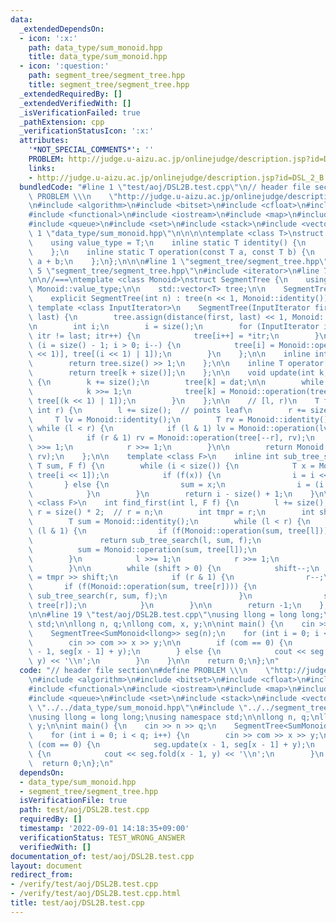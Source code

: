 ```yaml
---
data:
  _extendedDependsOn:
  - icon: ':x:'
    path: data_type/sum_monoid.hpp
    title: data_type/sum_monoid.hpp
  - icon: ':question:'
    path: segment_tree/segment_tree.hpp
    title: segment_tree/segment_tree.hpp
  _extendedRequiredBy: []
  _extendedVerifiedWith: []
  _isVerificationFailed: true
  _pathExtension: cpp
  _verificationStatusIcon: ':x:'
  attributes:
    '*NOT_SPECIAL_COMMENTS*': ''
    PROBLEM: http://judge.u-aizu.ac.jp/onlinejudge/description.jsp?id=DSL_2_B
    links:
    - http://judge.u-aizu.ac.jp/onlinejudge/description.jsp?id=DSL_2_B
  bundledCode: "#line 1 \"test/aoj/DSL2B.test.cpp\"\n// header file section\n#define\
    \ PROBLEM \\\n    \"http://judge.u-aizu.ac.jp/onlinejudge/description.jsp?id=DSL_2_B\"\
    \n#include <algorithm>\n#include <bitset>\n#include <cfloat>\n#include <cstdio>\n\
    #include <functional>\n#include <iostream>\n#include <map>\n#include <numeric>\n\
    #include <queue>\n#include <set>\n#include <stack>\n#include <vector>\n\n#line\
    \ 1 \"data_type/sum_monoid.hpp\"\n\n\n\ntemplate <class T>\nstruct SumMonoid {\n\
    \    using value_type = T;\n    inline static T identity() {\n        return (T)0;\n\
    \    };\n    inline static T operation(const T a, const T b) {\n        return\
    \ a + b;\n    };\n};\n\n\n#line 1 \"segment_tree/segment_tree.hpp\"\n\n\n\n#line\
    \ 5 \"segment_tree/segment_tree.hpp\"\n#include <iterator>\n#line 7 \"segment_tree/segment_tree.hpp\"\
    \n\n//===\ntemplate <class Monoid>\nstruct SegmentTree {\n    using T = typename\
    \ Monoid::value_type;\n\n    std::vector<T> tree;\n\n    SegmentTree() = default;\n\
    \    explicit SegmentTree(int n) : tree(n << 1, Monoid::identity()){};\n\n   \
    \ template <class InputIterator>\n    SegmentTree(InputIterator first, InputIterator\
    \ last) {\n        tree.assign(distance(first, last) << 1, Monoid::identity());\n\
    \n        int i;\n        i = size();\n        for (InputIterator itr = first;\
    \ itr != last; itr++) {\n            tree[i++] = *itr;\n        }\n        for\
    \ (i = size() - 1; i > 0; i--) {\n            tree[i] = Monoid::operation(tree[(i\
    \ << 1)], tree[(i << 1) | 1]);\n        }\n    };\n\n    inline int size() {\n\
    \        return tree.size() >> 1;\n    };\n\n    inline T operator[](int k) {\n\
    \        return tree[k + size()];\n    };\n\n    void update(int k, const T dat)\
    \ {\n        k += size();\n        tree[k] = dat;\n\n        while (k > 1) {\n\
    \            k >>= 1;\n            tree[k] = Monoid::operation(tree[(k << 1)],\
    \ tree[(k << 1) | 1]);\n        }\n    };\n\n    // [l, r)\n    T fold(int l,\
    \ int r) {\n        l += size();  // points leaf\n        r += size();\n\n   \
    \     T lv = Monoid::identity();\n        T rv = Monoid::identity();\n       \
    \ while (l < r) {\n            if (l & 1) lv = Monoid::operation(lv, tree[l++]);\n\
    \            if (r & 1) rv = Monoid::operation(tree[--r], rv);\n            l\
    \ >>= 1;\n            r >>= 1;\n        }\n\n        return Monoid::operation(lv,\
    \ rv);\n    };\n\n    template <class F>\n    inline int sub_tree_search(int i,\
    \ T sum, F f) {\n        while (i < size()) {\n            T x = Monoid::operation(sum,\
    \ tree[i << 1]);\n            if (f(x)) {\n                i = i << 1;\n     \
    \       } else {\n                sum = x;\n                i = (i << 1) | 1;\n\
    \            }\n        }\n        return i - size() + 1;\n    }\n\n    template\
    \ <class F>\n    int find_first(int l, F f) {\n        l += size();\n        int\
    \ r = size() * 2;  // r = n;\n        int tmpr = r;\n        int shift = 0;\n\n\
    \        T sum = Monoid::identity();\n        while (l < r) {\n            if\
    \ (l & 1) {\n                if (f(Monoid::operation(sum, tree[l]))) {\n     \
    \               return sub_tree_search(l, sum, f);\n                }\n      \
    \          sum = Monoid::operation(sum, tree[l]);\n                l++;\n    \
    \        }\n            l >>= 1;\n            r >>= 1;\n            shift++;\n\
    \        }\n\n        while (shift > 0) {\n            shift--;\n            r\
    \ = tmpr >> shift;\n            if (r & 1) {\n                r--;\n         \
    \       if (f(Monoid::operation(sum, tree[r]))) {\n                    return\
    \ sub_tree_search(r, sum, f);\n                }\n                sum = Monoid::operation(sum,\
    \ tree[r]);\n            }\n        }\n\n        return -1;\n    };\n};\n//===\n\
    \n\n#line 19 \"test/aoj/DSL2B.test.cpp\"\nusing llong = long long;\nusing namespace\
    \ std;\n\nllong n, q;\nllong com, x, y;\n\nint main() {\n    cin >> n >> q;\n\
    \    SegmentTree<SumMonoid<llong>> seg(n);\n    for (int i = 0; i < q; i++) {\n\
    \        cin >> com >> x >> y;\n\n        if (com == 0) {\n            seg.update(x\
    \ - 1, seg[x - 1] + y);\n        } else {\n            cout << seg.fold(x - 1,\
    \ y) << '\\n';\n        }\n    }\n\n    return 0;\n};\n"
  code: "// header file section\n#define PROBLEM \\\n    \"http://judge.u-aizu.ac.jp/onlinejudge/description.jsp?id=DSL_2_B\"\
    \n#include <algorithm>\n#include <bitset>\n#include <cfloat>\n#include <cstdio>\n\
    #include <functional>\n#include <iostream>\n#include <map>\n#include <numeric>\n\
    #include <queue>\n#include <set>\n#include <stack>\n#include <vector>\n\n#include\
    \ \"../../data_type/sum_monoid.hpp\"\n#include \"../../segment_tree/segment_tree.hpp\"\
    \nusing llong = long long;\nusing namespace std;\n\nllong n, q;\nllong com, x,\
    \ y;\n\nint main() {\n    cin >> n >> q;\n    SegmentTree<SumMonoid<llong>> seg(n);\n\
    \    for (int i = 0; i < q; i++) {\n        cin >> com >> x >> y;\n\n        if\
    \ (com == 0) {\n            seg.update(x - 1, seg[x - 1] + y);\n        } else\
    \ {\n            cout << seg.fold(x - 1, y) << '\\n';\n        }\n    }\n\n  \
    \  return 0;\n};\n"
  dependsOn:
  - data_type/sum_monoid.hpp
  - segment_tree/segment_tree.hpp
  isVerificationFile: true
  path: test/aoj/DSL2B.test.cpp
  requiredBy: []
  timestamp: '2022-09-01 14:18:35+09:00'
  verificationStatus: TEST_WRONG_ANSWER
  verifiedWith: []
documentation_of: test/aoj/DSL2B.test.cpp
layout: document
redirect_from:
- /verify/test/aoj/DSL2B.test.cpp
- /verify/test/aoj/DSL2B.test.cpp.html
title: test/aoj/DSL2B.test.cpp
---
```


